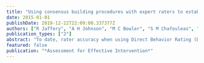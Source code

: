 ```yaml
---
title: "Using consensus building procedures with expert raters to establish comparison scores of behavior for Direct Behavior Rating"
date: 2015-01-01
publishDate: 2019-12-22T22:09:00.337377Z
authors: ["R Jaffery", "A H Johnson", "M C Bowler", "S M Chafouleas", "T C Riley-Tillman"]
publication_types: ["2"]
abstract: "To date, rater accuracy when using Direct Behavior Rating (DBR) has been evaluated by comparing DBR-derived data to scores yielded through systematic direct observation. The purpose of this study was to evaluate an alternative method for establishing comparison …"
featured: false
publication: "*Assessment for Effective Intervention*"
---
```



